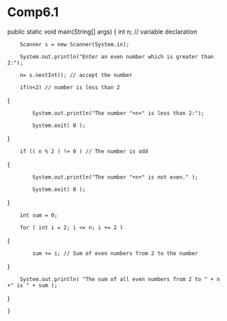 # Comp6.1


public static void main(String[] args) {
		int n; // variable declaration

        Scanner s = new Scanner(System.in);

        System.out.println("Enter an even number which is greater than 2:");

        n= s.nextInt(); // accept the number

        if(n<2) // number is less than 2
{

            System.out.println("The number "+n+" is less than 2:");

            System.exit( 0 );
}

        if (( n % 2 ) != 0 ) // The number is odd
{

            System.out.println("The number "+n+" is not even." );

            System.exit( 0 );
}

        int sum = 0;

        for ( int i = 2; i <= n; i += 2 )

{

            sum += i; // Sum of even numbers from 2 to the number
}

        System.out.println( "The sum of all even numbers from 2 to " + n +" is " + sum );
}


	}
